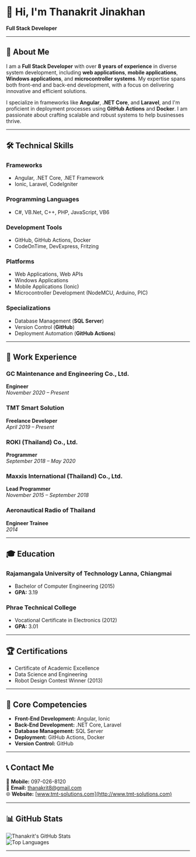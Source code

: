 # 👋 Hi, I'm Thanakrit Jinakhan  
**Full Stack Developer**    

---

## 📝 About Me  
I am a **Full Stack Developer** with over **8 years of experience** in diverse system development, including **web applications**, **mobile applications**, **Windows applications**, and **microcontroller systems**. My expertise spans both front-end and back-end development, with a focus on delivering innovative and efficient solutions.

I specialize in frameworks like **Angular**, **.NET Core**, and **Laravel**, and I'm proficient in deployment processes using **GitHub Actions** and **Docker**. I am passionate about crafting scalable and robust systems to help businesses thrive.

---

## 🛠️ Technical Skills  

### **Frameworks**
- Angular, .NET Core, .NET Framework  
- Ionic, Laravel, CodeIgniter  

### **Programming Languages**
- C#, VB.Net, C++, PHP, JavaScript, VB6  

### **Development Tools**
- GitHub, GitHub Actions, Docker  
- CodeOnTime, DevExpress, Fritzing  

### **Platforms**
- Web Applications, Web APIs  
- Windows Applications  
- Mobile Applications (Ionic)  
- Microcontroller Development (NodeMCU, Arduino, PIC)  

### **Specializations**
- Database Management (**SQL Server**)  
- Version Control (**GitHub**)  
- Deployment Automation (**GitHub Actions**)  

---

## 💼 Work Experience  

### **GC Maintenance and Engineering Co., Ltd.**  
**Engineer**  
*November 2020 – Present* 


### **TMT Smart Solution**  
**Freelance Developer**  
*April 2019 – Present*  


### **ROKI (Thailand) Co., Ltd.**  
**Programmer**  
*September 2018 – May 2020*  
  

### **Maxxis International (Thailand) Co., Ltd.**  
**Lead Programmer**  
*November 2015 – September 2018*  
  

### **Aeronautical Radio of Thailand**  
**Engineer Trainee**  
*2014*  


---

## 🎓 Education  

### **Rajamangala University of Technology Lanna, Chiangmai**  
- Bachelor of Computer Engineering (2015)  
- **GPA:** 3.19  

### **Phrae Technical College**  
- Vocational Certificate in Electronics (2012)  
- **GPA:** 3.01  

---

## 🏆 Certifications  
- Certificate of Academic Excellence  
- Data Science and Engineering  
- Robot Design Contest Winner (2013)  

---

## 🌟 Core Competencies  
- **Front-End Development:** Angular, Ionic  
- **Back-End Development:** .NET Core, Laravel  
- **Database Management:** SQL Server  
- **Deployment:** GitHub Actions, Docker  
- **Version Control:** GitHub  

---

## 📞 Contact Me  
📱 **Mobile:** 097-026-8120  
📧 **Email:** thanakrit8@gmail.com  
🌐 **Website:** [www.tmt-solutions.com](http://www.tmt-solutions.com)  

---

## 📊 GitHub Stats  
![Thanakrit's GitHub Stats](https://github-readme-stats.vercel.app/api?username=thanakritv8&show_icons=true&theme=radical)  
![Top Languages](https://github-readme-stats.vercel.app/api/top-langs/?username=thanakritv8&layout=compact&theme=radical)  

---

